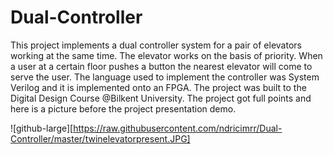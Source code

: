 # Dual-Controller
This project implements a dual controller system for a pair of elevators working at the same time.
The elevator works on the basis of priority. When a user at a certain floor pushes a button the nearest elevator will come to serve the user. 
The language used to implement the controller was System Verilog and it is implemented onto an FPGA. The project was built to the Digital Design Course @Bilkent University. 
The project got full points and here is a picture before the project presentation demo. 

![github-large][https://raw.githubusercontent.com/ndricimrr/Dual-Controller/master/twinelevatorpresent.JPG]

